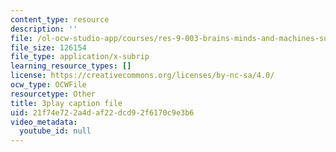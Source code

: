 ```yaml
---
content_type: resource
description: ''
file: /ol-ocw-studio-app/courses/res-9-003-brains-minds-and-machines-summer-course-summer-2015/21f74e722a4daf22dcd92f6170c9e3b6_opMnuRnfaX0.srt
file_size: 126154
file_type: application/x-subrip
learning_resource_types: []
license: https://creativecommons.org/licenses/by-nc-sa/4.0/
ocw_type: OCWFile
resourcetype: Other
title: 3play caption file
uid: 21f74e72-2a4d-af22-dcd9-2f6170c9e3b6
video_metadata:
  youtube_id: null
---
```

